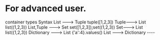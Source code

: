 # For advanced user.
  container types           Syntax
  List ---> Tuple         tuple([1,2,3])
  Tuple---> List          list((1,2,3))
List,Tuple ---> Set       set([1,2,3]);set((1,2,3))
  Set---> List            list({1,2,3})
Dictionary ---> List      {'a':4}.values()
List ---> Dictionary      ----

